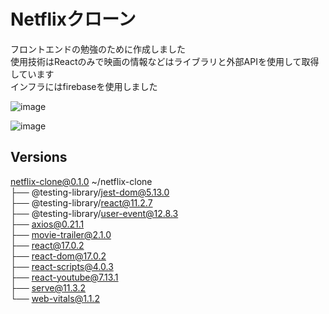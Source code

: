 # Netflixクローン
フロントエンドの勉強のために作成しました  
使用技術はReactのみで映画の情報などはライブラリと外部APIを使用して取得しています  
インフラにはfirebaseを使用しました

![image](https://user-images.githubusercontent.com/66783124/120881288-f2c68080-c60a-11eb-9f9e-594fbb086a93.png)

![image](https://user-images.githubusercontent.com/66783124/120881301-0376f680-c60b-11eb-9936-eb88aa01e0ba.png)

## Versions
netflix-clone@0.1.0 ~/netflix-clone  
├── @testing-library/jest-dom@5.13.0  
├── @testing-library/react@11.2.7  
├── @testing-library/user-event@12.8.3  
├── axios@0.21.1  
├── movie-trailer@2.1.0   
├── react@17.0.2  
├── react-dom@17.0.2  
├── react-scripts@4.0.3  
├── react-youtube@7.13.1  
├── serve@11.3.2  
└── web-vitals@1.1.2  
